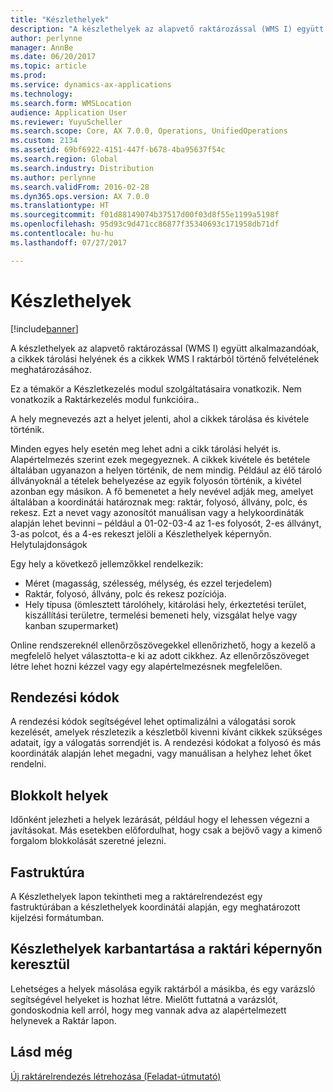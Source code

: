 ```yaml
---
title: "Készlethelyek"
description: "A készlethelyek az alapvető raktározással (WMS I) együtt alkalmazandóak, a cikkek tárolási helyének és a cikkek WMS I raktárból történő felvételének meghatározásához."
author: perlynne
manager: AnnBe
ms.date: 06/20/2017
ms.topic: article
ms.prod: 
ms.service: dynamics-ax-applications
ms.technology: 
ms.search.form: WMSLocation
audience: Application User
ms.reviewer: YuyuScheller
ms.search.scope: Core, AX 7.0.0, Operations, UnifiedOperations
ms.custom: 2134
ms.assetid: 69bf6922-4151-447f-b678-4ba95637f54c
ms.search.region: Global
ms.search.industry: Distribution
ms.author: perlynne
ms.search.validFrom: 2016-02-28
ms.dyn365.ops.version: AX 7.0.0
ms.translationtype: HT
ms.sourcegitcommit: f01d88149074b37517d00f03d8f55e1199a5198f
ms.openlocfilehash: 95d93c9d471cc86877f35340693c171958db71df
ms.contentlocale: hu-hu
ms.lasthandoff: 07/27/2017

---
```


# <a name="inventory-locations"></a>Készlethelyek

[!include[banner](../includes/banner.md)]


A készlethelyek az alapvető raktározással (WMS I) együtt alkalmazandóak, a cikkek tárolási helyének és a cikkek WMS I raktárból történő felvételének meghatározásához.

Ez a témakör a Készletkezelés modul szolgáltatásaira vonatkozik. Nem vonatkozik a Raktárkezelés modul funkcióira..

A hely megnevezés azt a helyet jelenti, ahol a cikkek tárolása és kivétele történik.

Minden egyes hely esetén meg lehet adni a cikk tárolási helyét is. Alapértelmezés szerint ezek megegyeznek. A cikkek kivétele és betétele általában ugyanazon a helyen történik, de nem mindig. Például az élő tároló állványoknál a tételek behelyezése az egyik folyosón történik, a kivétel azonban egy másikon. A fő bemenetet a hely nevével adják meg, amelyet általában a koordinátái határoznak meg: raktár, folyosó, állvány, polc, és rekesz. Ezt a nevet vagy azonosítót manuálisan vagy a helykoordináták alapján lehet bevinni – például a 01-02-03-4 az 1-es folyosót, 2-es állványt, 3-as polcot, és a 4-es rekeszt jelöli a Készlethelyek képernyőn.
Helytulajdonságok

Egy hely a következő jellemzőkkel rendelkezik:
-   Méret (magasság, szélesség, mélység, és ezzel terjedelem)
-   Raktár, folyosó, állvány, polc és rekesz pozíciója.
-   Hely típusa (ömlesztett tárolóhely, kitárolási hely, érkeztetési terület, kiszállítási területre, termelési bemeneti hely, vizsgálat helye vagy kanban szupermarket)

Online rendszereknél ellenőrzőszövegekkel ellenőrizhető, hogy a kezelő a megfelelő helyet választotta-e ki az adott cikkhez. Az ellenőrzőszöveget létre lehet hozni kézzel vagy egy alapértelmezésnek megfelelően.

## <a name="sort-codes"></a>Rendezési kódok
A rendezési kódok segítségével lehet optimalizálni a válogatási sorok kezelését, amelyek részletezik a készletből kivenni kívánt cikkek szükséges adatait, így a válogatás sorrendjét is. A rendezési kódokat a folyosó és más koordináták alapján lehet megadni, vagy manuálisan a helyhez lehet őket rendelni.

## <a name="blocked-locations"></a>Blokkolt helyek
Időnként jelezheti a helyek lezárását, például hogy el lehessen végezni a javításokat. Más esetekben előfordulhat, hogy csak a bejövő vagy a kimenő forgalom blokkolását szeretné jelezni.

## <a name="tree-structure"></a>Fastruktúra

A Készlethelyek lapon tekintheti meg a raktárelrendezést egy fastruktúrában a készlethelyek koordinátái alapján, egy meghatározott kijelzési formátumban.

## <a name="maintain-inventory-locations-via-the-warehouse-form"></a>Készlethelyek karbantartása a raktári képernyőn keresztül

Lehetséges a helyek másolása egyik raktárból a másikba, és egy varázsló segítségével helyeket is hozhat létre. Mielőtt futtatná a varázslót, gondoskodnia kell arról, hogy meg vannak adva az alapértelmezett helynevek a Raktár lapon.



<a name="see-also"></a>Lásd még
--------

[Új raktárelrendezés létrehozása (Feladat-útmutató)](/dynamics365/unified-operations/supply-chain/inventory/tasks/create-new-warehouse-layout)

